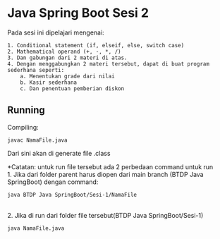 
# Java Spring Boot Sesi 2

Pada sesi ini dipelajari mengenai:

    1. Conditional statement (if, elseif, else, switch case)
    2. Mathematical operand (+, -, *, /) 
    3. Dan gabungan dari 2 materi di atas.
    4. Dengan menggabungkan 2 materi tersebut, dapat di buat program sederhana seperti:
        a. Menentukan grade dari nilai
        b. Kasir sederhana
        c. Dan penentuan pemberian diskon

## Running
Compiling: 

    javac NamaFile.java
Dari sini akan di generate file .class

*Catatan: untuk run file tersebut ada 2 perbedaan command untuk run\
    1. Jika dari folder parent harus diopen dari main branch (BTDP Java SpringBoot) dengan command:

    java BTDP Java SpringBoot/Sesi-1/NamaFile
\
2. Jika di run dari folder file tersebut(BTDP Java SpringBoot/Sesi-1)

    java NamaFile.java